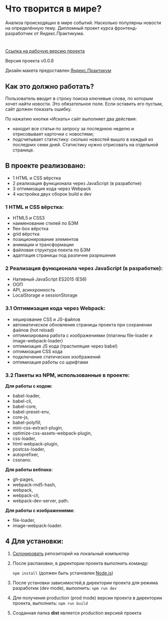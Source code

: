# Что творится в мире?
Анализа происходящих в мире событий. Насколько популярны новости на определённую тему. Дипломный проект курса фронтенд-разработчик от Яндекс.Практикума.
#

[Ссылка на рабочую версию проекта](https://rodin-anatoliy.github.io/news_analyzer/)

Версия проекта v0.0.8

Дизайн макета предоставлен [Яндекс.Практикум](https://praktikum.yandex.ru/)

## Как это должно работать?

Пользователь вводит в строку поиска ключевые слова, по которым хочет найти новости. Это обязательное поле. Если оставить его пустым, сайт должен показать ошибку.

По нажатию кнопки «Искать» сайт выполняет два действия:

- находит все статьи по запросу за последнюю неделю и отрисовывает карточки с новостями;
- подсчитывает статистику: сколько новостей вышло в каждый из последних семи дней. Статистику нужно отрисовать на отдельной странице.

## В проекте реализовано:
- 1 HTML и СSS вёрстка
- 2 реализация функционала через JavaScript (в разработке)
- 3 оптимизация кода через Webpack
- 4 настройка двух сборок build и dev

### 1 HTML и СSS вёрстка:
- HTML5 и СSS3
- наименование стилей по БЭМ
- flex-box вёрстка
- grid вёрстка
- позиционирование элементов
- анимации и трансформации
- файловая структура поекта по БЭМ
- адаптация страницы под различне разрешения

### 2 Реализация функционала через JavaScript (в разработке):
- Нативный JavaScript ES2015 (ES6)
- ООП
- API, асинхронность
- LocalStorage и sessionStorage

### 3.1 Оптимизация кода через Webpack:
- хеширование CSS и JS-файлов
- автоматическое обновление страницы проекта при сохранении файлов (hot reload)
- оптимизирована работа с изображениями (плагины file-loader и image-webpack-loader)
- оптимизация JS кода (траспиляция через babel)
- оптимизация CSS кода
- подключение статических изображений
- оптимизация работы со шрифтами

### 3.2 Пакеты из NPM, использованные в проекте:

**Для работы с кодом:**
- babel-loader,
- babel-cli,
- babel-core,
- babel-preset-env,
- core-js,
- babel-polyfill,
- mini-css-extract-plugin,
- optimize-css-assets-webpack-plugin,
- css-loader,
- html-webpack-plugin,
- postcss-loader,
- autoprefixer,
- cssnano.

**Для работы вебпака:**
- gh-pages,
- webpack-md5-hash,
- webpack,
- webpack-cli,
- webpack-dev-server,
path.

**Для работы с изображениями:**
- file-loader,
- image-webpack-loader.

## 4 Для установки:
1. [Склонировать](https://git-scm.com/book/ru/v2/Appendix-C%3A-%D0%9A%D0%BE%D0%BC%D0%B0%D0%BD%D0%B4%D1%8B-Git-%D0%9A%D0%BB%D0%BE%D0%BD%D0%B8%D1%80%D0%BE%D0%B2%D0%B0%D0%BD%D0%B8%D0%B5-%D0%B8-%D1%81%D0%BE%D0%B7%D0%B4%D0%B0%D0%BD%D0%B8%D0%B5-%D1%80%D0%B5%D0%BF%D0%BE%D0%B7%D0%B8%D1%82%D0%BE%D1%80%D0%B8%D0%B5%D0%B2) репозиторий на локальный компьютер
1. После распаковки, в директории проекта выполнить команду: 

    ```npm install``` 
(должен быть установлен [Node.js](https://nodejs.org/en/))
2. После установки зависимостей,в директории проекта для режима разработкм (dev mode), выполнить:
    ```npm run dev```
3. Для получения production (prod mode) версии проекта в директории проекта, выполнить:
    ```npm run build```
4. Созданная папка **dist** является production версией проекта
